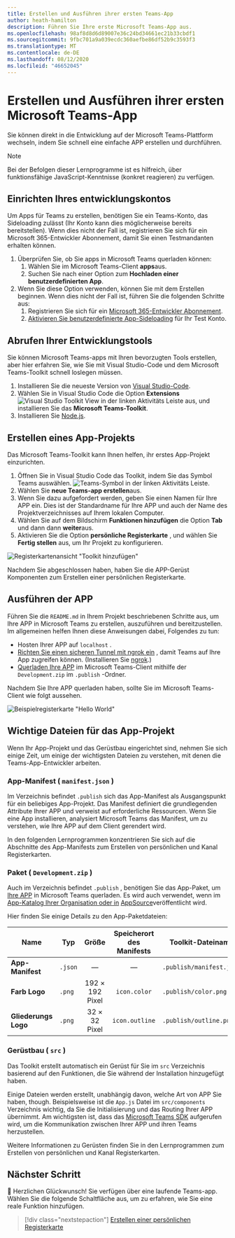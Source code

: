 ```yaml
---
title: Erstellen und Ausführen ihrer ersten Teams-App
author: heath-hamilton
description: Führen Sie Ihre erste Microsoft Teams-App aus.
ms.openlocfilehash: 98af8d8d6d89007e36c24bd34661ec21b33cbdf1
ms.sourcegitcommit: 9fbc701a9a039ecdc360aefbe86df52b9c3593f3
ms.translationtype: MT
ms.contentlocale: de-DE
ms.lasthandoff: 08/12/2020
ms.locfileid: "46652045"
---
```

# <a name="build-and-run-your-first-microsoft-teams-app"></a>Erstellen und Ausführen ihrer ersten Microsoft Teams-App

Sie können direkt in die Entwicklung auf der Microsoft Teams-Plattform wechseln, indem Sie schnell eine einfache APP erstellen und durchführen.

> [!NOTE]
> Bei der Befolgen dieser Lernprogramme ist es hilfreich, über funktionsfähige JavaScript-Kenntnisse (konkret reagieren) zu verfügen.

## <a name="set-up-your-development-account"></a>Einrichten Ihres entwicklungskontos

Um Apps für Teams zu erstellen, benötigen Sie ein Teams-Konto, das Sideloading zulässt (Ihr Konto kann dies möglicherweise bereits bereitstellen). Wenn dies nicht der Fall ist, registrieren Sie sich für ein Microsoft 365-Entwickler Abonnement, damit Sie einen Testmandanten erhalten können.

1. Überprüfen Sie, ob Sie apps in Microsoft Teams querladen können:
    1. Wählen Sie im Microsoft Teams-Client **apps**aus.
    1. Suchen Sie nach einer Option zum **Hochladen einer benutzerdefinierten App**.
1. Wenn Sie diese Option verwenden, können Sie mit dem Erstellen beginnen. Wenn dies nicht der Fall ist, führen Sie die folgenden Schritte aus:
    1. Registrieren Sie sich für ein [Microsoft 365-Entwickler Abonnement](../doc-links/prepare-your-o365-tenant.md).
    1. [Aktivieren Sie benutzerdefinierte App-Sideloading](../doc-links/prepare-your-o365-tenant.md#enable-custom-teams-apps-and-turn-on-custom-app-uploading) für Ihr Test Konto.

## <a name="get-your-development-tools"></a>Abrufen Ihrer Entwicklungstools

Sie können Microsoft Teams-apps mit Ihren bevorzugten Tools erstellen, aber hier erfahren Sie, wie Sie mit Visual Studio-Code und dem Microsoft Teams-Toolkit schnell loslegen müssen.

1. Installieren Sie die neueste Version von [Visual Studio-Code](https://code.visualstudio.com/download).
1. Wählen Sie in Visual Studio Code die Option **Extensions** ![ Visual Studio Toolkit View in ](../doc-links/images/vs-code-extensions.png) der linken Aktivitäts Leiste aus, und installieren Sie das **Microsoft Teams-Toolkit**.
1. Installieren Sie [Node.js](https://nodejs.org/en/).

## <a name="create-an-app-project"></a>Erstellen eines App-Projekts

Das Microsoft Teams-Toolkit kann Ihnen helfen, ihr erstes App-Projekt einzurichten.

1. Öffnen Sie in Visual Studio Code das Toolkit, indem Sie das Symbol Teams auswählen. ![Teams-Symbol](../doc-links/images/favicon-16x16.png) in der linken Aktivitäts Leiste.
1. Wählen Sie **neue Teams-app erstellen**aus.
1. Wenn Sie dazu aufgefordert werden, geben Sie einen Namen für Ihre APP ein. Dies ist der Standardname für Ihre APP und auch der Name des Projektverzeichnisses auf Ihrem lokalen Computer.
1. Wählen Sie auf dem Bildschirm **Funktionen hinzufügen** die Option **Tab** und dann dann **weiter**aus.
1. Aktivieren Sie die Option **persönliche Registerkarte** , und wählen Sie **Fertig stellen** aus, um Ihr Projekt zu konfigurieren.

![Registerkartenansicht "Toolkit hinzufügen"](../doc-links/images/toolkit-add-tabs.PNG)

Nachdem Sie abgeschlossen haben, haben Sie die APP-Gerüst Komponenten zum Erstellen einer persönlichen Registerkarte.

## <a name="run-your-app"></a>Ausführen der APP

Führen Sie die `README.md` in Ihrem Projekt beschriebenen Schritte aus, um Ihre APP in Microsoft Teams zu erstellen, auszuführen und bereitzustellen. Im allgemeinen helfen Ihnen diese Anweisungen dabei, Folgendes zu tun:

* Hosten Ihrer APP auf `localhost` .
* [Richten Sie einen sicheren Tunnel mit ngrok ein](../doc-links/debug.md#locally-hosted) , damit Teams auf Ihre App zugreifen können. (Installieren Sie [ngrok](https://ngrok.com/download).)
* [Querladen Ihre APP](../doc-links/apps-upload.md) im Microsoft Teams-Client mithilfe der `Development.zip` im `.publish` -Ordner.

Nachdem Sie Ihre APP querladen haben, sollte Sie im Microsoft Teams-Client wie folgt aussehen.

![Beispielregisterkarte "Hello World"](../doc-links/images/tab-running.png)

## <a name="important-app-project-files"></a>Wichtige Dateien für das App-Projekt

Wenn Ihr App-Projekt und das Gerüstbau eingerichtet sind, nehmen Sie sich einige Zeit, um einige der wichtigsten Dateien zu verstehen, mit denen die Teams-App-Entwickler arbeiten.

### <a name="app-manifest-manifestjson"></a>App-Manifest ( `manifest.json` )

Im Verzeichnis befindet `.publish` sich das App-Manifest als Ausgangspunkt für ein beliebiges App-Projekt. Das Manifest definiert die grundlegenden Attribute Ihrer APP und verweist auf erforderliche Ressourcen. Wenn Sie eine App installieren, analysiert Microsoft Teams das Manifest, um zu verstehen, wie Ihre APP auf dem Client gerendert wird.

In den folgenden Lernprogrammen konzentrieren Sie sich auf die Abschnitte des App-Manifests zum Erstellen von persönlichen und Kanal Registerkarten.

### <a name="package-developmentzip"></a>Paket ( `Development.zip` )

Auch im Verzeichnis befindet `.publish` , benötigen Sie das App-Paket, um [Ihre APP](../../overview.md#how-can-you-share-your-teams-app) in Microsoft Teams querladen. Es wird auch verwendet, wenn im [App-Katalog Ihrer Organisation oder in](../../overview.md#how-can-you-share-your-teams-app) [AppSource](../../concepts/deploy-and-publish/appsource/publish.md)veröffentlicht wird.

Hier finden Sie einige Details zu den App-Paketdateien:

|Name|Typ|Größe|Speicherort des Manifests|Toolkit-Dateiname|
|---|---|:---:|:---:|-----|
|**App-Manifest**|`.json`| — | — |`.publish/manifest.json`|
|**Farb Logo**|`.png`|192 &times; 192 Pixel|`icon.color`|`.publish/color.png`|
|**Gliederungs Logo**|`.png`|32 &times; 32 Pixel|`icon.outline`|`.publish/outline.png`|

### <a name="scaffolding-src"></a>Gerüstbau ( `src` )

Das Toolkit erstellt automatisch ein Gerüst für Sie im `src` Verzeichnis basierend auf den Funktionen, die Sie während der Installation hinzugefügt haben.

Einige Dateien werden erstellt, unabhängig davon, welche Art von APP Sie haben, though. Beispielsweise ist die `App.js` Datei im `src/components` Verzeichnis wichtig, da Sie die Initialisierung und das Routing Ihrer APP übernimmt. Am wichtigsten ist, dass das [Microsoft Teams SDK](../doc-links/using-teams-client-sdk.md) aufgerufen wird, um die Kommunikation zwischen Ihrer APP und ihren Teams herzustellen.

Weitere Informationen zu Gerüsten finden Sie in den Lernprogrammen zum Erstellen von persönlichen und Kanal Registerkarten.

## <a name="next-step"></a>Nächster Schritt

🎉 Herzlichen Glückwunsch! Sie verfügen über eine laufende Teams-app. Wählen Sie die folgende Schaltfläche aus, um zu erfahren, wie Sie eine reale Funktion hinzufügen.

> [!div class="nextstepaction"]
> [Erstellen einer persönlichen Registerkarte](add-personal-tab.md)
